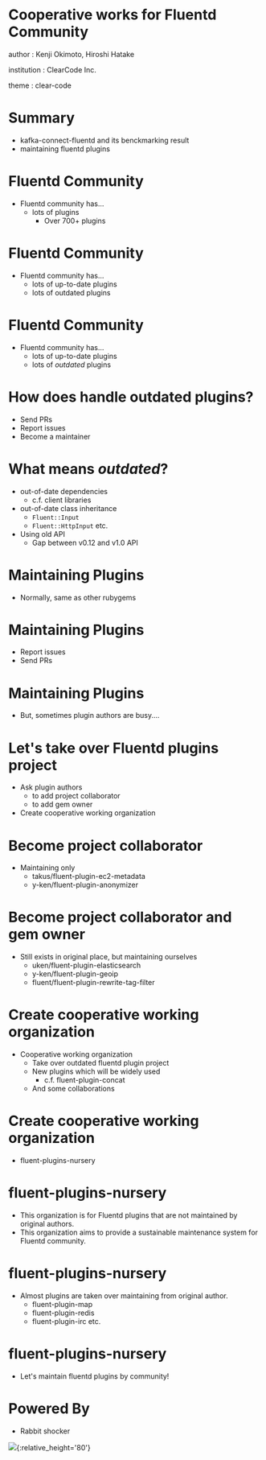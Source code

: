 # Cooperative works for Fluentd Community

author
:   Kenji Okimoto, Hiroshi Hatake

institution
:   ClearCode Inc.

theme
:   clear-code

# Summary

* kafka-connect-fluentd and its benckmarking result
* maintaining fluentd plugins

# Fluentd Community

* Fluentd community has...
  * lots of plugins
    * Over 700+ plugins

# Fluentd Community

* Fluentd community has...
  * lots of up-to-date plugins
  * lots of outdated plugins

# Fluentd Community

* Fluentd community has...
  * lots of up-to-date plugins
  * lots of _outdated_ plugins

# How does handle outdated plugins?

* Send PRs
* Report issues
* Become a maintainer

# What means _outdated_?

* out-of-date dependencies
  * c.f. client libraries
* out-of-date class inheritance
  * `Fluent::Input`
  * `Fluent::HttpInput` etc.
* Using old API
  * Gap between v0.12 and v1.0 API

# Maintaining Plugins

* Normally, same as other rubygems

# Maintaining Plugins

* Report issues
* Send PRs

# Maintaining Plugins

* But, sometimes plugin authors are busy....

# Let's take over Fluentd plugins project

* Ask plugin authors
  * to add project collaborator
  * to add gem owner
* Create cooperative working organization

# Become project collaborator

* Maintaining only
  * takus/fluent-plugin-ec2-metadata
  * y-ken/fluent-plugin-anonymizer

# Become project collaborator and gem owner

* Still exists in original place, but maintaining ourselves
  * uken/fluent-plugin-elasticsearch
  * y-ken/fluent-plugin-geoip
  * fluent/fluent-plugin-rewrite-tag-filter

# Create cooperative working organization

* Cooperative working organization
  * Take over outdated fluentd plugin project
  * New plugins which will be widely used
     * c.f. fluent-plugin-concat
  * And some collaborations

# Create cooperative working organization

* fluent-plugins-nursery

# fluent-plugins-nursery

* This organization is for Fluentd plugins that are not maintained by original authors.
* This organization aims to provide a sustainable maintenance system for Fluentd community.

# fluent-plugins-nursery

* Almost plugins are taken over maintaining from original author.
  * fluent-plugin-map
  * fluent-plugin-redis
  * fluent-plugin-irc etc.

# fluent-plugins-nursery

* Let's maintain fluentd plugins by community!

# Powered By

* Rabbit shocker

![](https://raw.github.com/rabbit-shocker/rabbit/master/sample/lavie.png){:relative_height='80'}
